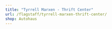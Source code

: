 ```yaml
---
title: "Tyrrell Marxen - Thrift Center"
url: /flagstaff/tyrrell-marxen-thrift-center/
shop: Autohaus
---
```

